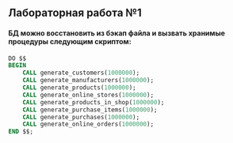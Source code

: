 ## Лабораторная работа №1 
#### БД можно восстановить из бэкап файла и вызвать хранимые процедуры следующим скриптом:
```sql
DO $$
BEGIN
	CALL generate_customers(1000000);
	CALL generate_manufacturers(1000000);
    CALL generate_products(1000000);
	CALL generate_online_stores(1000000);
	CALL generate_products_in_shop(1000000);
    CALL generate_purchase_items(1000000);
	CALL generate_purchases(1000000);
	CALL generate_online_orders(1000000);
END $$;
```
